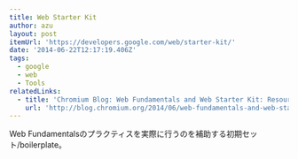 ```yaml
---
title: Web Starter Kit
author: azu
layout: post
itemUrl: 'https://developers.google.com/web/starter-kit/'
date: '2014-06-22T12:17:19.406Z'
tags:
  - google
  - web
  - Tools
relatedLinks:
  - title: 'Chromium Blog: Web Fundamentals and Web Starter Kit: Resources for Modern Web Development'
    url: 'http://blog.chromium.org/2014/06/web-fundamentals-and-web-starter-kit.html'
---
```

Web Fundamentalsのプラクティスを実際に行うのを補助する初期セット/boilerplate。
